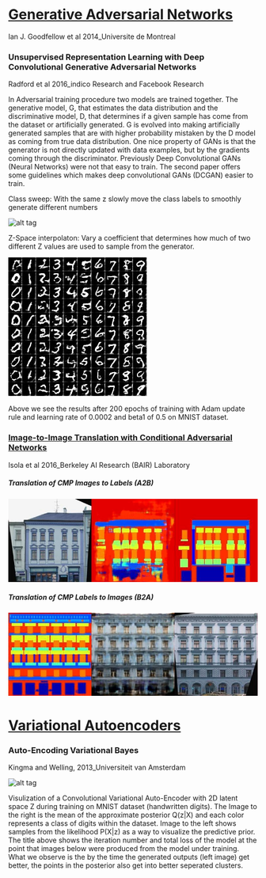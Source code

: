# [**Generative Adversarial Networks**](DCGAN.ipynb)

Ian J. Goodfellow et al 2014_Universite de Montreal
### Unsupervised Representation Learning with Deep Convolutional Generative Adversarial Networks
Radford et al 2016_indico Research and Facebook Research

In Adversarial training procedure two models are trained together. The generative model, G, that estimates the data distribution and the discriminative model, D, that determines if a given sample has come from the dataset or artificially generated. G is evolved into making artificially generated samples that are with higher probability mistaken by the D model as coming from true data distribution. One nice property of GANs is that the generator is not directly updated with data examples, but by the gradients coming through the discriminator. Previously Deep Convolutional GANs (Neural Networks) were not that easy to train. The second paper offers some guidelines which makes deep convolutional GANs (DCGAN) easier to train.

Class sweep: With the same z slowly move the class labels to smoothly generate different numbers

![alt tag](../trained_models/DCGAN_MNIST/class_sweep/class_sweep.gif)

Z-Space interpolaton: Vary a coefficient that determines how much of two different Z values are used to sample from the generator.

![alt tag](../trained_models/DCGAN_MNIST/zspace_sweep/zspace_sweep.gif)

Above we see the results after 200 epochs of training with Adam update rule and learning rate of 0.0002 and beta1 of 0.5 on MNIST dataset.
### [Image-to-Image Translation with Conditional Adversarial Networks](img2imgGAN.ipynb)
Isola et al 2016_Berkeley AI Research (BAIR) Laboratory

##### Translation of CMP Images to Labels (A2B)
![alt tag](../trained_models/img2imgGAN_CMP_A2B/generated_3.jpg)

##### Translation of CMP Labels to Images (B2A)
![alt tag](../trained_models/img2imgGAN_CMP_B2A/generated_1.jpg)

# [**Variational Autoencoders**](VAE.ipynb)
### Auto-Encoding Variational Bayes
Kingma and Welling, 2013_Universiteit van Amsterdam

![alt tag](../trained_models/VAE_MNIST/posterior_likelihood_evolution.gif)

Visulization of a Convolutional Variational Auto-Encoder with 2D latent space Z during training on MNIST dataset (handwritten digits). The Image to the right is the mean of the approximate posterior Q(z|X) and each color represents a class of digits within the dataset. Image to the left shows samples from the likelihood P(X|z) as a way to visualize the predictive prior. The title above shows the iteration number and total loss of the model at the point that images below were produced from the model under training. What we observe is the by the time the generated outputs (left image) get better, the points in the posterior also get into better seperated clusters.


